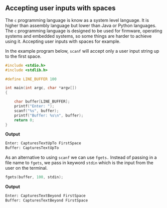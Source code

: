 ## Accepting user inputs with spaces

The `c` programming language is know as a system level language. It is higher than assembly language but lower than Java or Python languages. The `c` programming language is designed to be used for firmware, operating systems and embedded systems, so some things are harder to achieve using it. Accepting user inputs with spaces for example.

In the example program below, `scanf` will accept only a user input string up to the first space.
```c
#include <stdio.h>
#include <stdlib.h>

#define LINE_BUFFER 100

int main(int argc, char *argv[])
{

    char buffer[LINE_BUFFER];
    printf("Enter: ");
    scanf("%s", buffer);
    printf("Buffer: %s\n", buffer);
    return 0;
}
```

**Output**
```bash
Enter: CapturesTextUpTo FirstSpace                               
Buffer: CapturesTextUpTo
```

As an alternative to using `scanf` we can use `fgets.` Instead of passing in a file name to `fgets`, we pass in keyword `stdin` which is the input from the user on the terminal.

```c
fgets(buffer, 100, stdin);
```
**Output**
```bash
Enter: CapturesTextBeyond FirstSpace
Buffer: CapturesTextBeyond FirstSpace
```